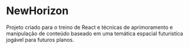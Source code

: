 # NewHorizon
Projeto criado para o treino de React e técnicas de aprimoramento e manipulação de conteúdo baseado em uma temática espacial futuristica jogável para futuros planos.
